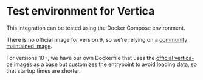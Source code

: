# Test environment for Vertica

This integration can be tested using the Docker Compose environment.

There is no official image for version 9, so we're relying on a [community maintained image](https://hub.docker.com/r/jbfavre/vertica.).

For versions 10+, we have our own Dockerfile that uses the [official vertica-ce images](https://hub.docker.com/r/vertica/vertica-ce)
as a base but customizes the entrypoint to avoid loading data, so that startup times are shorter.
